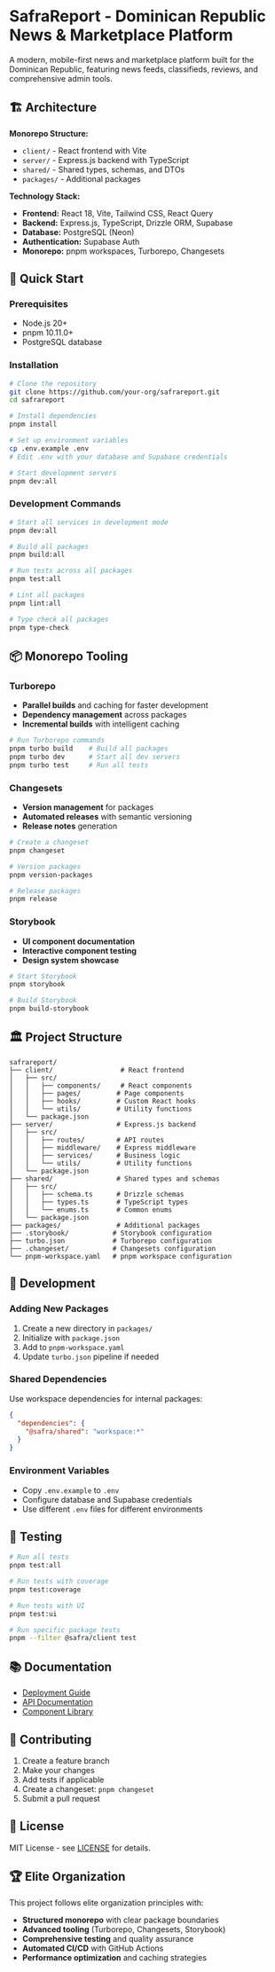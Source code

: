 # SafraReport - Dominican Republic News & Marketplace Platform

A modern, mobile-first news and marketplace platform built for the Dominican Republic, featuring news feeds, classifieds, reviews, and comprehensive admin tools.

## 🏗️ Architecture

**Monorepo Structure:**
- `client/` - React frontend with Vite
- `server/` - Express.js backend with TypeScript
- `shared/` - Shared types, schemas, and DTOs
- `packages/` - Additional packages

**Technology Stack:**
- **Frontend:** React 18, Vite, Tailwind CSS, React Query
- **Backend:** Express.js, TypeScript, Drizzle ORM, Supabase
- **Database:** PostgreSQL (Neon)
- **Authentication:** Supabase Auth
- **Monorepo:** pnpm workspaces, Turborepo, Changesets

## 🚀 Quick Start

### Prerequisites
- Node.js 20+
- pnpm 10.11.0+
- PostgreSQL database

### Installation

```bash
# Clone the repository
git clone https://github.com/your-org/safrareport.git
cd safrareport

# Install dependencies
pnpm install

# Set up environment variables
cp .env.example .env
# Edit .env with your database and Supabase credentials

# Start development servers
pnpm dev:all
```

### Development Commands

```bash
# Start all services in development mode
pnpm dev:all

# Build all packages
pnpm build:all

# Run tests across all packages
pnpm test:all

# Lint all packages
pnpm lint:all

# Type check all packages
pnpm type-check
```

## 📦 Monorepo Tooling

### Turborepo
- **Parallel builds** and caching for faster development
- **Dependency management** across packages
- **Incremental builds** with intelligent caching

```bash
# Run Turborepo commands
pnpm turbo build    # Build all packages
pnpm turbo dev      # Start all dev servers
pnpm turbo test     # Run all tests
```

### Changesets
- **Version management** for packages
- **Automated releases** with semantic versioning
- **Release notes** generation

```bash
# Create a changeset
pnpm changeset

# Version packages
pnpm version-packages

# Release packages
pnpm release
```

### Storybook
- **UI component documentation**
- **Interactive component testing**
- **Design system showcase**

```bash
# Start Storybook
pnpm storybook

# Build Storybook
pnpm build-storybook
```

## 🏛️ Project Structure

```
safrareport/
├── client/                 # React frontend
│   ├── src/
│   │   ├── components/     # React components
│   │   ├── pages/         # Page components
│   │   ├── hooks/         # Custom React hooks
│   │   └── utils/         # Utility functions
│   └── package.json
├── server/                # Express.js backend
│   ├── src/
│   │   ├── routes/        # API routes
│   │   ├── middleware/    # Express middleware
│   │   ├── services/      # Business logic
│   │   └── utils/         # Utility functions
│   └── package.json
├── shared/                # Shared types and schemas
│   ├── src/
│   │   ├── schema.ts      # Drizzle schemas
│   │   ├── types.ts       # TypeScript types
│   │   └── enums.ts       # Common enums
│   └── package.json
├── packages/              # Additional packages
├── .storybook/           # Storybook configuration
├── turbo.json            # Turborepo configuration
├── .changeset/           # Changesets configuration
└── pnpm-workspace.yaml   # pnpm workspace configuration
```

## 🔧 Development

### Adding New Packages

1. Create a new directory in `packages/`
2. Initialize with `package.json`
3. Add to `pnpm-workspace.yaml`
4. Update `turbo.json` pipeline if needed

### Shared Dependencies

Use workspace dependencies for internal packages:

```json
{
  "dependencies": {
    "@safra/shared": "workspace:*"
  }
}
```

### Environment Variables

- Copy `.env.example` to `.env`
- Configure database and Supabase credentials
- Use different `.env` files for different environments

## 🧪 Testing

```bash
# Run all tests
pnpm test:all

# Run tests with coverage
pnpm test:coverage

# Run tests with UI
pnpm test:ui

# Run specific package tests
pnpm --filter @safra/client test
```

## 📚 Documentation

- [Deployment Guide](./docs/deployment/RENDER_DEPLOYMENT.md)
- [API Documentation](./docs/api/README.md)
- [Component Library](./docs/components/README.md)

## 🤝 Contributing

1. Create a feature branch
2. Make your changes
3. Add tests if applicable
4. Create a changeset: `pnpm changeset`
5. Submit a pull request

## 📄 License

MIT License - see [LICENSE](./LICENSE) for details.

## 🏆 Elite Organization

This project follows elite organization principles with:
- **Structured monorepo** with clear package boundaries
- **Advanced tooling** (Turborepo, Changesets, Storybook)
- **Comprehensive testing** and quality assurance
- **Automated CI/CD** with GitHub Actions
- **Performance optimization** and caching strategies